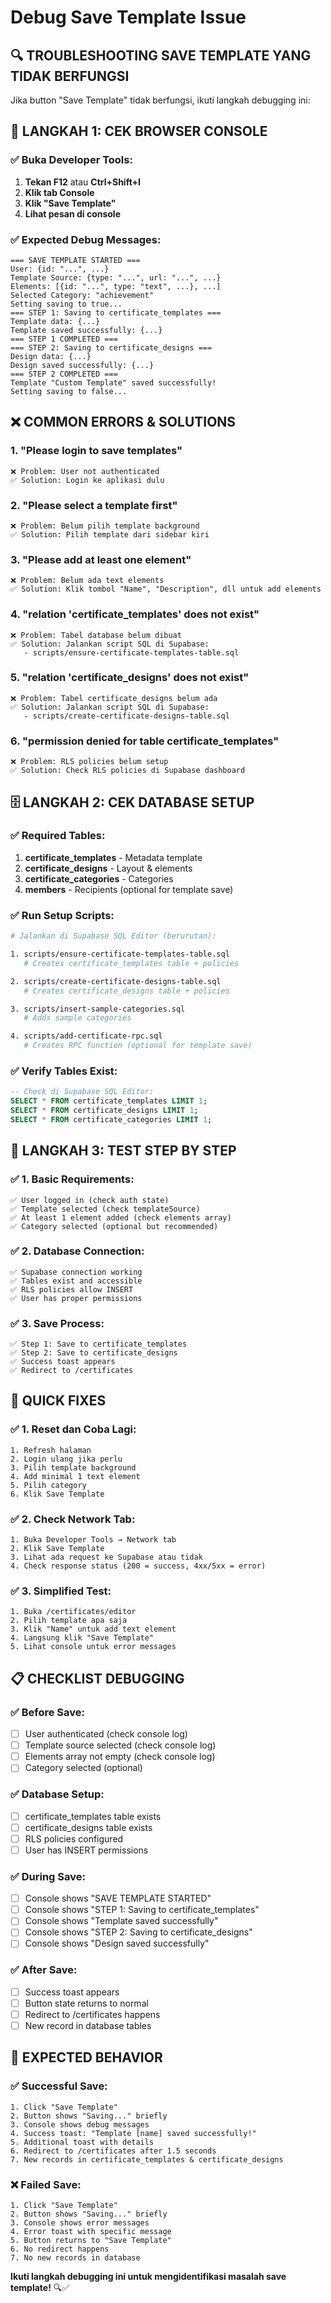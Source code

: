 # Debug Save Template Issue

## 🔍 **TROUBLESHOOTING SAVE TEMPLATE YANG TIDAK BERFUNGSI**

Jika button "Save Template" tidak berfungsi, ikuti langkah debugging ini:

## 🚀 **LANGKAH 1: CEK BROWSER CONSOLE**

### **✅ Buka Developer Tools:**
1. **Tekan F12** atau **Ctrl+Shift+I**
2. **Klik tab Console**
3. **Klik "Save Template"**
4. **Lihat pesan di console**

### **✅ Expected Debug Messages:**
```
=== SAVE TEMPLATE STARTED ===
User: {id: "...", ...}
Template Source: {type: "...", url: "...", ...}
Elements: [{id: "...", type: "text", ...}, ...]
Selected Category: "achievement"
Setting saving to true...
=== STEP 1: Saving to certificate_templates ===
Template data: {...}
Template saved successfully: {...}
=== STEP 1 COMPLETED ===
=== STEP 2: Saving to certificate_designs ===
Design data: {...}
Design saved successfully: {...}
=== STEP 2 COMPLETED ===
Template "Custom Template" saved successfully!
Setting saving to false...
```

## ❌ **COMMON ERRORS & SOLUTIONS**

### **1. "Please login to save templates"**
```
❌ Problem: User not authenticated
✅ Solution: Login ke aplikasi dulu
```

### **2. "Please select a template first"**
```
❌ Problem: Belum pilih template background
✅ Solution: Pilih template dari sidebar kiri
```

### **3. "Please add at least one element"**
```
❌ Problem: Belum ada text elements
✅ Solution: Klik tombol "Name", "Description", dll untuk add elements
```

### **4. "relation 'certificate_templates' does not exist"**
```
❌ Problem: Tabel database belum dibuat
✅ Solution: Jalankan script SQL di Supabase:
   - scripts/ensure-certificate-templates-table.sql
```

### **5. "relation 'certificate_designs' does not exist"**
```
❌ Problem: Tabel certificate_designs belum ada
✅ Solution: Jalankan script SQL di Supabase:
   - scripts/create-certificate-designs-table.sql
```

### **6. "permission denied for table certificate_templates"**
```
❌ Problem: RLS policies belum setup
✅ Solution: Check RLS policies di Supabase dashboard
```

## 🗄️ **LANGKAH 2: CEK DATABASE SETUP**

### **✅ Required Tables:**
1. **certificate_templates** - Metadata template
2. **certificate_designs** - Layout & elements  
3. **certificate_categories** - Categories
4. **members** - Recipients (optional for template save)

### **✅ Run Setup Scripts:**
```bash
# Jalankan di Supabase SQL Editor (berurutan):

1. scripts/ensure-certificate-templates-table.sql
   # Creates certificate_templates table + policies

2. scripts/create-certificate-designs-table.sql
   # Creates certificate_designs table + policies

3. scripts/insert-sample-categories.sql
   # Adds sample categories

4. scripts/add-certificate-rpc.sql
   # Creates RPC function (optional for template save)
```

### **✅ Verify Tables Exist:**
```sql
-- Check di Supabase SQL Editor:
SELECT * FROM certificate_templates LIMIT 1;
SELECT * FROM certificate_designs LIMIT 1;
SELECT * FROM certificate_categories LIMIT 1;
```

## 🔧 **LANGKAH 3: TEST STEP BY STEP**

### **✅ 1. Basic Requirements:**
```
✅ User logged in (check auth state)
✅ Template selected (check templateSource)
✅ At least 1 element added (check elements array)
✅ Category selected (optional but recommended)
```

### **✅ 2. Database Connection:**
```
✅ Supabase connection working
✅ Tables exist and accessible
✅ RLS policies allow INSERT
✅ User has proper permissions
```

### **✅ 3. Save Process:**
```
✅ Step 1: Save to certificate_templates
✅ Step 2: Save to certificate_designs  
✅ Success toast appears
✅ Redirect to /certificates
```

## 🚨 **QUICK FIXES**

### **✅ 1. Reset dan Coba Lagi:**
```
1. Refresh halaman
2. Login ulang jika perlu
3. Pilih template background
4. Add minimal 1 text element
5. Pilih category
6. Klik Save Template
```

### **✅ 2. Check Network Tab:**
```
1. Buka Developer Tools → Network tab
2. Klik Save Template
3. Lihat ada request ke Supabase atau tidak
4. Check response status (200 = success, 4xx/5xx = error)
```

### **✅ 3. Simplified Test:**
```
1. Buka /certificates/editor
2. Pilih template apa saja
3. Klik "Name" untuk add text element
4. Langsung klik "Save Template"
5. Lihat console untuk error messages
```

## 📋 **CHECKLIST DEBUGGING**

### **✅ Before Save:**
- [ ] User authenticated (check console log)
- [ ] Template source selected (check console log)  
- [ ] Elements array not empty (check console log)
- [ ] Category selected (optional)

### **✅ Database Setup:**
- [ ] certificate_templates table exists
- [ ] certificate_designs table exists
- [ ] RLS policies configured
- [ ] User has INSERT permissions

### **✅ During Save:**
- [ ] Console shows "SAVE TEMPLATE STARTED"
- [ ] Console shows "STEP 1: Saving to certificate_templates"
- [ ] Console shows "Template saved successfully"
- [ ] Console shows "STEP 2: Saving to certificate_designs"
- [ ] Console shows "Design saved successfully"

### **✅ After Save:**
- [ ] Success toast appears
- [ ] Button state returns to normal
- [ ] Redirect to /certificates happens
- [ ] New record in database tables

## 🎯 **EXPECTED BEHAVIOR**

### **✅ Successful Save:**
```
1. Click "Save Template"
2. Button shows "Saving..." briefly
3. Console shows debug messages
4. Success toast: "Template [name] saved successfully!"
5. Additional toast with details
6. Redirect to /certificates after 1.5 seconds
7. New records in certificate_templates & certificate_designs
```

### **❌ Failed Save:**
```
1. Click "Save Template"  
2. Button shows "Saving..." briefly
3. Console shows error messages
4. Error toast with specific message
5. Button returns to "Save Template"
6. No redirect happens
7. No new records in database
```

**Ikuti langkah debugging ini untuk mengidentifikasi masalah save template!** 🔍✅
